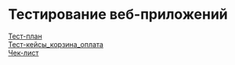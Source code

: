# Тестирование веб-приложений
[Тест-план](https://docs.google.com/spreadsheets/d/1ZiA-MraiIFD48onQbAoiF83G210XnxgcIZNKQnh6_wo/edit?gid=0#gid=0)  
[Тест-кейсы_корзина_оплата](https://github.com/GrigorievaEL/web/blob/main/%D0%A2%D0%B5%D1%81%D1%82-%D0%BA%D0%B5%D0%B9%D1%81%D1%8B_%D0%BA%D0%BE%D1%80%D0%B7%D0%B8%D0%BD%D0%B0_%D0%BE%D0%BF%D0%BB%D0%B0%D1%82%D0%B0.pdf)  
[Чек-лист](https://docs.google.com/spreadsheets/d/1rUg8FjL7D5EQKvqJ_p6qWlRy6gmCO2neNq161QT2pvM/edit?pli=1&gid=0#gid=0)
